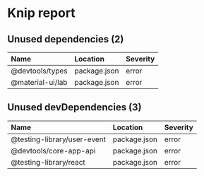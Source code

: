 # Knip report

## Unused dependencies (2)

| Name             | Location     | Severity |
| :--------------- | :----------- | :------- |
| @devtools/types | package.json | error    |
| @material-ui/lab | package.json | error    |

## Unused devDependencies (3)

| Name                        | Location     | Severity |
| :-------------------------- | :----------- | :------- |
| @testing-library/user-event | package.json | error    |
| @devtools/core-app-api     | package.json | error    |
| @testing-library/react      | package.json | error    |

